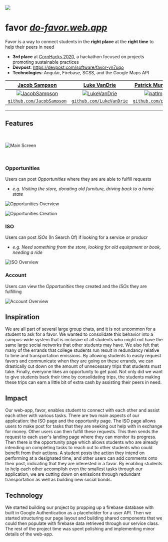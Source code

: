 ![](src/assets/images/icons/logo.svg)


# **favor** *[do-favor.web.app](https://do-favor.web.app)*

Favor is a way to connect students in the **right place** at the **right time** to help their peers in need



- **3rd place** at [CornHacks 2020](https://cornhacks-2020.devpost.com/), a hackathon focused on projects promoting sustainable practices
- **Devpost**: https://devpost.com/software/favor-yn7uqo
- **Technologies**: Angular, Firebase, SCSS, and the Google Maps API

| <a href="https://sampsonjacob.com" target="_blank">**Jacob Sampson**</a> | <a href="https://github.com/LukeAVanDrie" target="_blank">**Luke VanDrie**</a> | <a href="https://github.com/patlm" target="_blank">**Patrick Murphy**</a> |
| :----------------------------------------------------------: | :----------------------------------------------------------: | :----------------------------------------------------------: |
| [![JacobSampson](https://avatars3.githubusercontent.com/u/42616056?s=200&v=4)](http://sampsonjacob.com) | [![LukeVanDrie](https://avatars2.githubusercontent.com/u/35312594?s=200&v=4)](http://github.com/lukevandrie) | [![patlm](https://avatars3.githubusercontent.com/u/42616066?s=200&v=4)](http://github.com/patlm) |
| <a href="http://github.com/JacobSampson" target="_blank">`github.com/JacobSampson`</a> | <a href="http://github.com/LukeVanDrie" target="_blank">`github.com/LukeVanDrie`</a> | <a href="http://github.com/patlm" target="_blank">`github.com/patlm`</a> |

---

## Features

<br>

![Main Screen](src/assets/images/shots/account__overview.png)

<br>

### Opportunities

Users can post *Opportunities* where they are are able to fulfill requests
- *e.g. Visiting the store, donating old furniture, driving back to a home state*


![Opportunities Overview](src/assets/images/gifs/opportunities__overview.gif)

![Opportunities Creation](src/assets/images/gifs/opportunities__creation.gif)

### ISO

Users can post *ISOs* (In Search Of) if looking for a service or producr
- *e.g. Need something from the store, looking for old equitpment or book, needing a ride*

![ISO Overview](src/assets/images/gifs/iso__creation.gif)

### Account

Users can view the *Opportunities* they created and the *ISOs* they are fulfilling

![Account Overview](src/assets/images/gifs/account__overview.gif)

## Inspiration
We are all part of several large group chats, and it is not uncommon for a student to ask for a favor. We wanted to consolidate this behavior into a campus-wide system that is inclusive of all students who might not have the same large social networks that other students may have. We also felt that many of the errands that college students run result in redundancy relative to time and transportation emissions. By allowing students to easily request favors and communicate when they are going on these errands, we can drastically cut down on the amount of unnecessary trips that students must take. Finally, everyone likes an opportunity to get paid. Not only did we want to give students back their time by consolidating trips, the students making these trips can earn a little bit of extra cash by assisting their peers in need.



## Impact
Our web-app, favor, enables student to connect with each other and assist each other with various tasks. There are two main aspects of our application: the ISO page and the opportunity page. The ISO page allows users to make post for tasks that they are seeking out help with in exchange for money. Other users can then fulfill these requests. This then sends the request to each user's landing page where they can monitor its progress. Then there is the opportunity page which allows students who are already intending on completing tasks to reach out to other students who could benefit from their actions. A student posts the action they intend on performing at a designated time, and other users can add comments onto their post, indicating that they are interested in a favor. By enabling students to help each other accomplish even the smallest tasks through our application, we are cutting down on emissions through redundant transportation as well as building new social bonds.



## Technology
We started building our project by propping up a firebase database with built in Google Authentication as a placeholder for a user API. Then we started structuring our page layout and building shared components that we could then populate with firebase data retrieved through our service class. The rest of the project time was spent polishing and implementing minor details of the web-app.


<!-- ## License -->

<!-- [![License](http://img.shields.io/:license-mit-blue.svg?style=flat-square)](http://badges.mit-license.org)

- **[MIT license](http://opensource.org/licenses/mit-license.php)**
- Copyright 2015 © <a href="http://fvcproductions.com" target="_blank">FVCproductions</a>. -->
